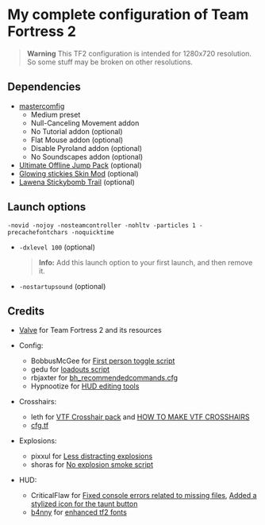 # My complete configuration of Team Fortress 2

> **Warning**
> This TF2 configuration is intended for 1280x720 resolution. So some stuff may be broken on other resolutions.

## Dependencies

* [mastercomfig](https://github.com/mastercomfig/mastercomfig)
  * Medium preset
  * Null-Canceling Movement addon
  * No Tutorial addon (optional)
  * Flat Mouse addon (optional)
  * Disable Pyroland addon (optional)
  * No Soundscapes addon (optional)
* [Ultimate Offline Jump Pack](https://jump.tf/forum/index.php/topic,3294.msg27678.html) (optional)
* [Glowing stickies Skin Mod](https://jump.tf/forum/index.php?topic=17.0) (optional)
* [Lawena Stickybomb Trail](https://gamebanana.com/mods/196115) (optional)

## Launch options

    -novid -nojoy -nosteamcontroller -nohltv -particles 1 -precachefontchars -noquicktime

* `-dxlevel 100` (optional)
  > **Info:**  Add this launch option to your first launch, and then remove it.
* `-nostartupsound` (optional)

## Credits

* [Valve](https://www.valvesoftware.com/en/) for Team Fortress 2 and its resources

* Config:
  * BobbusMcGee for [First person toggle script](https://gamebanana.com/scripts/8831)
  * gedu for [loadouts script](https://www.teamfortress.tv/post/882069/resupply-bind-for-different-loadouts)
  * rbjaxter for [bh_recommendedcommands.cfg](https://github.com/rbjaxter/budhud/blob/master/cfg/bh_recommendedcommands.cfg)
  * Hypnootize for [HUD editing tools](https://github.com/Hypnootize/hypnotize-hud/blob/master/resource/tools/hud%20cfg.cfg)
* Crosshairs:
  * leth for [VTF Crosshair pack](https://www.teamfortress.tv/35367/vtf-crosshair-pack) and [HOW TO MAKE VTF CROSSHAIRS](https://www.teamfortress.tv/37767/how-to-make-vtf-crosshairs)
  * [cfg.tf](https://cfg.tf/tools/crosshairs/)
* Explosions:
  * pixxul for [Less distracting explosions](https://gamebanana.com/mods/12444)
  * shoras for [No explosion smoke script](https://www.teamfortress.tv/25647/no-explosion-smoke-script)
* HUD:
  * CriticalFlaw for [Fixed console errors related to missing files](https://github.com/CriticalFlaw/TF2HUD.Fixes/commit/678c6ff7d63f0f7220845af7c6f29a86e082b3a2), [Added a stylized icon for the taunt button](https://github.com/CriticalFlaw/TF2HUD.Fixes/commit/f5fe8a8ab4af7279943237ea52646a71d8a87238)
  * [b4nny](https://www.twitch.tv/b4nny) for [enhanced tf2 fonts](https://goo.gl/HVf1Tv)
